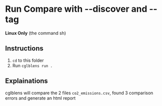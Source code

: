 # Run Compare with --discover and --tag

**Linux Only**
(the command sh)

## Instructions

1. `cd` to this folder
2. Run `cglblens run .`

## Explainations

cglblens will compare the 2 files `co2_emissions.csv`, found 3 comparison errors  and generate an html report
